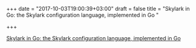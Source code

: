 +++
date = "2017-10-03T19:00:39+03:00"
draft = false
title = "Skylark in Go: the Skylark configuration language, implemented in Go  "

+++

<p><a href="https://github.com/google/skylark">Skylark in Go: the Skylark configuration language, implemented in Go  </a></p>
